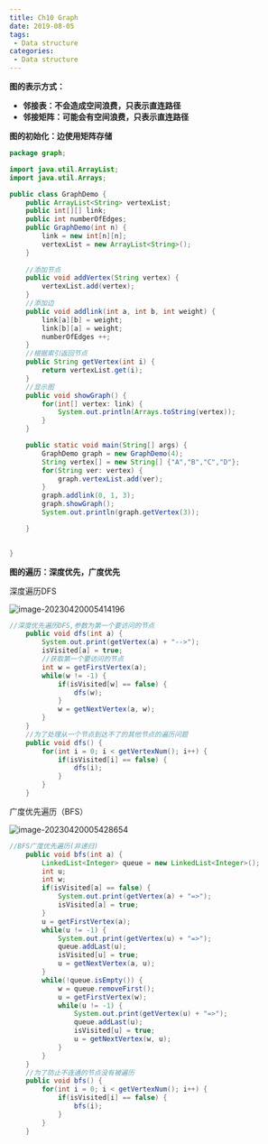 ```yaml
---
title: Ch10 Graph
date: 2019-08-05
tags:
 - Data structure
categories:
 - Data structure
---
```




**图的表示方式：**

- **邻接表：不会造成空间浪费，只表示直连路径**
- **邻接矩阵：可能会有空间浪费，只表示直连路径**

**图的初始化：边使用矩阵存储**

```java
package graph;

import java.util.ArrayList;
import java.util.Arrays;

public class GraphDemo {
	public ArrayList<String> vertexList;
	public int[][] link;
	public int numberOfEdges;
	public GraphDemo(int n) {
		link = new int[n][n];
		vertexList = new ArrayList<String>();
	}
	
	//添加节点
	public void addVertex(String vertex) {
		vertexList.add(vertex);
	}
	//添加边
	public void addlink(int a, int b, int weight) {
		link[a][b] = weight;
		link[b][a] = weight;
		numberOfEdges ++;
	}
	//根据索引返回节点
	public String getVertex(int i) {
		return vertexList.get(i);
	}
	//显示图
	public void showGraph() {
		for(int[] vertex: link) {
			System.out.println(Arrays.toString(vertex));
		}
	}

	public static void main(String[] args) {
		GraphDemo graph = new GraphDemo(4);
		String vertex[] = new String[] {"A","B","C","D"};
		for(String ver: vertex) {
			graph.vertexList.add(ver);
		}
		graph.addlink(0, 1, 3);
		graph.showGraph();
		System.out.println(graph.getVertex(3));

	}
	

}

```



**图的遍历：深度优先，广度优先**

深度遍历DFS

![image-20230420005414196](https://markdown-1301334775.cos.eu-frankfurt.myqcloud.com/image-20230420005414196.png)

```java
//深度优先遍历DFS,参数为第一个要访问的节点
	public void dfs(int a) {
		System.out.print(getVertex(a) + "-->");
		isVisited[a] = true;
		//获取第一个要访问的节点
		int w = getFirstVertex(a);
		while(w != -1) {
			if(isVisited[w] == false) {
				dfs(w);
			}
			w = getNextVertex(a, w);
		}
	}
	//为了处理从一个节点到达不了的其他节点的遍历问题
	public void dfs() {
		for(int i = 0; i < getVertexNum(); i++) {
			if(isVisited[i] == false) {
				dfs(i);
			}
		}
	}
```

广度优先遍历（BFS）

![image-20230420005428654](https://markdown-1301334775.cos.eu-frankfurt.myqcloud.com/image-20230420005428654.png)

```java
//BFS广度优先遍历(非递归)
	public void bfs(int a) {
		LinkedList<Integer> queue = new LinkedList<Integer>();
		int u;
		int w;
		if(isVisited[a] == false) {
			System.out.print(getVertex(a) + "=>");
			isVisited[a] = true;
		}
		u = getFirstVertex(a);
		while(u != -1) {
			System.out.print(getVertex(u) + "=>");
			queue.addLast(u);
			isVisited[u] = true;
			u = getNextVertex(a, u);
		}
		while(!queue.isEmpty()) {
			w = queue.removeFirst();
			u = getFirstVertex(w);
			while(u != -1) {
				System.out.print(getVertex(u) + "=>");
				queue.addLast(u);
				isVisited[u] = true;
				u = getNextVertex(w, u);
			}
		}
	}
	//为了防止不连通的节点没有被遍历
	public void bfs() {
		for(int i = 0; i < getVertexNum(); i++) {
			if(isVisited[i] == false) {
				bfs(i);
			}
		}
	}
```

